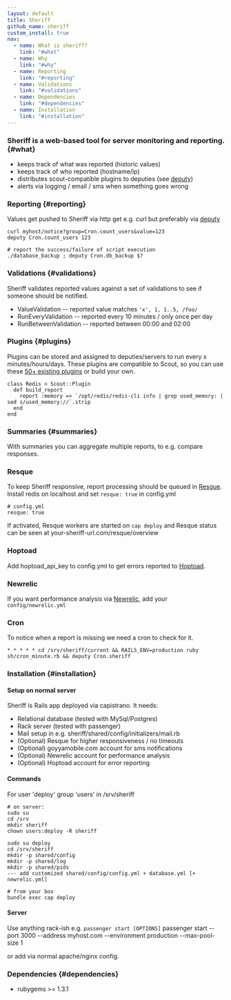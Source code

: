 ```yaml
---
layout: default
title: Sheriff
github_name: sheriff
custom_install: true
nav:
  - name: What is sheriff?
    link: "#what"
  - name: Why
    link: "#why"
  - name: Reporting
    link: "#reporting"
  - name: Validations
    link: "#validations"
  - name: Dependencies
    link: "#dependencies"
  - name: Installation
    link: "#installation"
---
```


### Sheriff is a web-based tool for server monitoring and reporting. {#what}  
 - keeps track of what was reported (historic values)
 - keeps track of who reported (hostname/ip)
 - distributes scout-compatible plugins to deputies (see [deputy](https://dawanda.github.com/deputy))
 - alerts via logging / email / sms when something goes wrong

### Reporting {#reporting}
Values get pushed to Sheriff via http get e.g. curl but preferably via [deputy](https://dawanda.github.com/deputy)

    curl myhost/notice?group=Cron.count_users&value=123
    deputy Cron.count_users 123

    # report the success/failure of script execution
    ./database_backup ; deputy Cron.db_backup $?


### Validations {#validations}
Sheriff validates reported values against a set of validations to see if someone should be notified.

 - ValueValidation -- reported value matches `'x', 1, 1..5, /foo/`
 - RunEveryValidation -- reported every 10 minutes / only once per day
 - RunBetweenValidation -- reported between 00:00 and 02:00


### Plugins {#plugins}
Plugins can be stored and assigned to deputies/servers to run every x minutes/hours/days.
These plugins are compatible to Scout, so you can use these [50+ existing plugins](https://github.com/highgroove/scout-plugins) or build your own.

    class Redis < Scout::Plugin
      def build_report
        report :memory => `/opt/redis/redis-cli info | grep used_memory: | sed s/used_memory://`.strip
      end
    end

### Summaries {#summaries}
With summaries you can aggregate multiple reports, to e.g. compare responses.


### Resque
To keep Sheriff responsive, report processing should be queued in [Resque](https://github.com/defunkt/resque).<br/>
Install redis on localhost and set `resque: true` in config.yml<br/>

    # config.yml
    resque: true

If activated, Resque workers are started on `cap deploy` and Resque status can be seen at your-sheriff-url.com/resque/overview

### Hoptoad
Add hoptoad_api_key to config.yml to get errors reported to [Hoptoad](http://hoptoadapp.com).

### Newrelic
If you want performance analysis via [Newrelic](https://newrelic.com), add your `config/newrelic.yml`

### Cron
To notice when a report is missing we need a cron to check for it.

    * * * * * cd /srv/sheriff/current && RAILS_ENV=production ruby sh/cron_minute.rb && deputy Cron.sheriff

### Installation {#installation}
#### Setup on normal server
Sheriff is Rails app deployed via capistrano. It needs:

 - Relational database (tested with MySql/Postgres)
 - Rack server (tested with passenger)
 - Mail setup in e.g. sheriff/shared/config/initializers/mail.rb
 - (Optional) Resque for higher responsiveness / no timeouts
 - (Optional) goyyamobile.com account for sms notifications
 - (Optional) Newrelic account for performance analysis
 - (Optional) Hoptoad account for error reporting

#### Commands
For user 'deploy' group 'users' in /srv/sheriff

    # on server:
    sudo su
    cd /srv
    mkdir sheriff
    chown users:deploy -R sheriff

    sudo su deploy
    cd /srv/sheriff
    mkdir -p shared/config
    mkdir -p shared/log
    mkdir -p shared/pids
    --- add customized shared/config/config.yml + database.yml [+ newrelic.yml]

    # from your box
    bundle exec cap deploy

#### Server
Use anything rack-ish e.g. `passenger start [OPTIONS]`
    passenger start --port 3000 --address myhost.com --environment production --max-pool-size 1

or add via normal apache/nginx config.




###  Dependencies {#dependencies}

* rubygems >= 1.3.1
